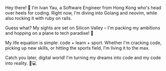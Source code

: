 
Hey there! 👋 I'm Ivan Yau, a Software Engineer from Hong Kong who's head over heels for coding. Right now, I'm diving into Golang and neovim, while also rocking it with ruby on rails.

Guess what? My sights are set on Silicon Valley – I'm packing my ambitions and hopping on a plane to tech paradise! 🛫

My life equation is simple: code + learn + sport. Whether I'm cracking code, picking up new skills, or hitting the sports field, I'm living it to the max.

Catch you later, digital world! I'm turning my dreams into code and my code into reality. 🚀💻

<!---
ivanyau-private/ivanyau-private is a ✨ special ✨ repository because its `README.md` (this file) appears on your GitHub profile.
You can click the Preview link to take a look at your changes.
--->
